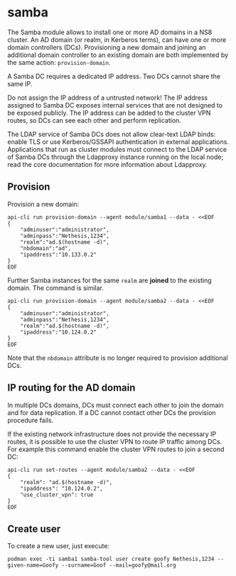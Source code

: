 # samba

The Samba module allows to install one or more AD domains in a NS8
cluster. An AD domain (or realm, in Kerberos terms), can have one or more
domain controllers (DCs). Provisioning a new domain and joining an
additional domain controller to an existing domain are both implemented by
the same action: `provision-domain`.

A Samba DC requires a dedicated IP address. Two DCs cannot share the same
IP.

Do not assign the IP address of a untrusted network! The IP address
assigned to Samba DC exposes internal services that are not designed to be
exposed publicly. The IP address can be added to the cluster VPN routes,
so DCs can see each other and perform replication.

The LDAP service of Samba DCs does not allow clear-text LDAP binds: enable
TLS or use Kerberos/GSSAPI authentication in external applications.
Applications that run as cluster modules must connect to the LDAP service
of Samba DCs through the Ldapproxy instance running on the local node; read
the core documentation for more information about Ldapproxy.


## Provision

Provision a new domain:

    api-cli run provision-domain --agent module/samba1 --data - <<EOF
    {
        "adminuser":"administrator",
        "adminpass":"Nethesis,1234",
        "realm":"ad.$(hostname -d)",
        "nbdomain":"ad",
        "ipaddress":"10.133.0.2"
    }
    EOF

Further Samba instances for the same `realm` are **joined** to the existing domain.
The command is similar.

    api-cli run provision-domain --agent module/samba2 --data - <<EOF
    {
        "adminuser":"administrator",
        "adminpass":"Nethesis,1234",
        "realm":"ad.$(hostname -d)",
        "ipaddress":"10.124.0.2"
    }
    EOF

Note that the `nbdomain` attribute is no longer required to provision
additional DCs.

## IP routing for the AD domain

In multiple DCs domains, DCs must connect each other to join the domain
and for data replication. If a DC cannot contact other DCs the provision
procedure fails.

If the existing network infrastructure does not provide the necessary IP
routes, it is possible to use the cluster VPN to route IP traffic among
DCs. For example this command enable the cluster VPN routes to join a second
DC:

    api-cli run set-routes --agent module/samba2 --data - <<EOF
    {
        "realm": "ad.$(hostname -d)",
        "ipaddress": "10.124.0.2",
        "use_cluster_vpn": true
    }
    EOF

## Create user

To create a new user, just execute:
```
podman exec -ti samba1 samba-tool user create goofy Nethesis,1234 --given-name=Goofy --surname=Goof --mail=goofy@mail.org
```
